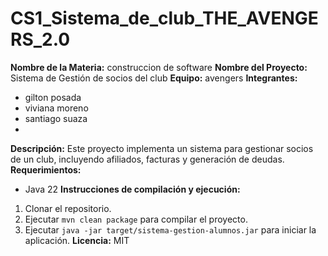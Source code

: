 # CS1_Sistema_de_club_THE_AVENGERS_2.0
**Nombre de la Materia:** construccion de software
**Nombre del Proyecto:** Sistema de Gestión de socios del club
**Equipo:** avengers
**Integrantes:**
* gilton posada 
* viviana moreno 
* santiago suaza
* 
**Descripción:**
Este proyecto implementa un sistema para gestionar socios de un club,
incluyendo afiliados, facturas y generación de deudas.
**Requerimientos:**
* Java 22
**Instrucciones de compilación y ejecución:**
1. Clonar el repositorio.
2. Ejecutar `mvn clean package` para compilar el proyecto.
3. Ejecutar `java -jar target/sistema-gestion-alumnos.jar` para iniciar la
aplicación.
**Licencia:** MIT
